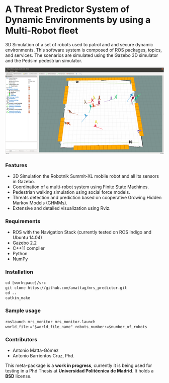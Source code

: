# A Threat Predictor System of Dynamic Environments by using a Multi-Robot fleet
3D Simulation of a set of robots used to patrol and and secure dynamic environments.
This software system is composed of ROS packages, topics, and services. The scenarios are simulated using the Gazebo 3D 
simulator and the Pedsim pedestrian simulator.
<p align="center"> 
<img src=https://github.com/amattag/mrs_predictor/blob/master/images/Patrolling-02.png width=1000/>
</p>

### Features
- 3D Simulation the Robotnik Summit-XL mobile robot and all its sensors in Gazebo.
- Coordination of a multi-robot system using Finite State Machines.
- Pedestrian walking simulation using social force models.
- Threats detection and prediction based on cooperative Growing Hidden Markov Models (GHMMs).
- Extensive and detailed visualization using Rviz.

### Requirements
- ROS with the Navigation Stack (currently tested on ROS Indigo and Ubuntu 14.04)
- Gazebo 2.2
- C++11 compiler
- Python
- NumPy

### Installation
```
cd [workspace]/src
git clone https://github.com/amattag/mrs_predictor.git
cd ..
catkin_make
```
### Sample usage
```
roslaunch mrs_monitor mrs_monitor.launch world_file:="$world_file_name" robots_number:=$number_of_robots
```
### Contributors
* Antonio Matta-Gómez
* Antonio Barrientos Cruz, Phd.

This meta-package is a **work in progress**, currently it is being used for testing in a Phd Thesis at **Universidad Politécnica de Madrid**. It holds a **BSD** license.
